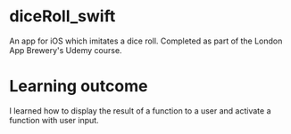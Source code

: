 # diceRoll_swift

An app for iOS which imitates a dice roll. Completed as part of the London App Brewery's Udemy course.

# Learning outcome

I learned how to display the result of a function to a user and activate a function with user input.
